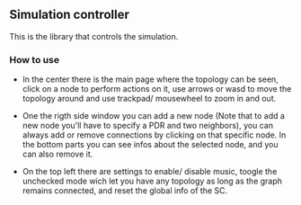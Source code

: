 ## Simulation controller
This is the library that controls the simulation.


### How to use

- In the center there is the main page where the topology can be seen, click on a node to perform actions on it, use arrows or wasd to move the topology around and use trackpad/ mousewheel to zoom in and out.

- One the rigth side window you can add a new node (Note that to add a new node you'll have to specify a PDR and two neighbors), you can always add or remove connections by clicking on that specific node.
In the bottom parts you can see infos about the selected node, and you can also remove it.

- On the top left there are settings to enable/ disable music, toogle the unchecked mode wich let you have any topology as long as the graph remains connected, and reset the global info of the SC.